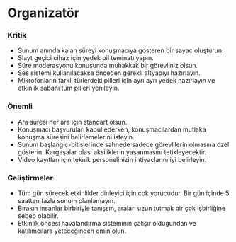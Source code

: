 # Organizatör

### Kritik

- Sunum anında kalan süreyi konuşmacıya gosteren bir sayaç oluşturun.
- Slayt geçici cihaz için yedek pil teminatı yapın.
- Süre moderasyonu konusunda muhakkak bir görevliniz olsun.
- Ses sistemi kullanılacaksa önceden gerekli altyapıyı hazırlayın.
- Mikrofonlarin farkli türlerdeki pilleri için ayrı ayrı yedek hazırlayın ve etkinlik sabahı tüm pilleri yenileyin.

### Önemli

- Ara süresi her ara için standart olsun.
- Konuşmacı başvuruları kabul ederken, konuşmacılardan mutlaka konuşma süresini belirlemelerini isteyin.
- Sunum başlangıç-bitişlerinde sahnede sadece görevlilerin olmasına özel gösterin. Kargaşalar olası aksiliklerin yaşanmasını tetikleyecektir.
- Video kayıtları için teknik personelinizin ihtiyaclarını iyi belirleyin. 

### Geliştirmeler

- Tüm gün sürecek etkinlikler dinleyici için çok yorucudur. Bir gün içinde 5 saatten fazla sunum planlamayın.
- Bırakın insanlar birbiriyle tanışsın, araları uzun tutmak bir çok işbirliğine sebep olabilir.
- Etkinlik öncesi havalandırma sisteminin çalışır olduğundan ve katılımcılara yeteceğinden emin olun.
